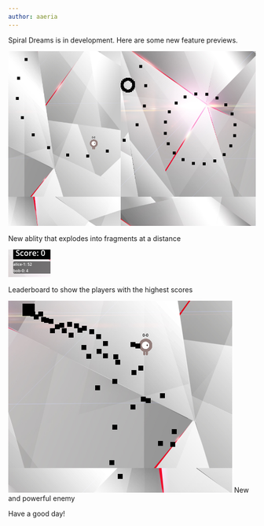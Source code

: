 ```yaml
---
author: aaeria
---
```


Spiral Dreams is in development. Here are some new feature previews.

![Alt text](assets\images\spiral-dreams-1.png)

New ablity that explodes into fragments at a distance

![Alt text](assets\images\spiral-dreams-2.png)

Leaderboard to show the players with the highest scores

![Alt text](assets\images\spiral-dreams-3.png)
New and powerful enemy

Have a good day!